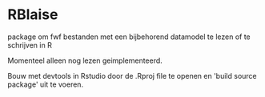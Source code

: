 RBlaise
===============

package om fwf bestanden met een bijbehorend datamodel te lezen of te schrijven 
in R

Momenteel alleen nog lezen geimplementeerd.

Bouw met devtools in Rstudio door de .Rproj file te openen en 'build source package'
uit te voeren.
